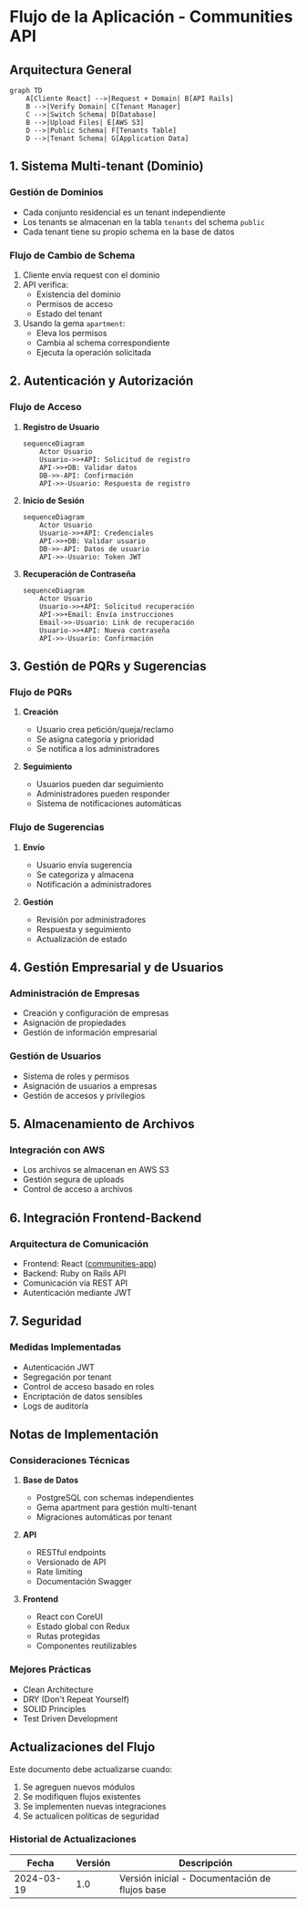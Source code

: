 # Flujo de la Aplicación - Communities API

## Arquitectura General

```mermaid
graph TD
    A[Cliente React] -->|Request + Domain| B[API Rails]
    B -->|Verify Domain| C[Tenant Manager]
    C -->|Switch Schema| D[Database]
    B -->|Upload Files| E[AWS S3]
    D -->|Public Schema| F[Tenants Table]
    D -->|Tenant Schema| G[Application Data]
```

## 1. Sistema Multi-tenant (Dominio)

### Gestión de Dominios
- Cada conjunto residencial es un tenant independiente
- Los tenants se almacenan en la tabla `tenants` del schema `public`
- Cada tenant tiene su propio schema en la base de datos

### Flujo de Cambio de Schema
1. Cliente envía request con el dominio
2. API verifica:
   - Existencia del dominio
   - Permisos de acceso
   - Estado del tenant
3. Usando la gema `apartment`:
   - Eleva los permisos
   - Cambia al schema correspondiente
   - Ejecuta la operación solicitada

## 2. Autenticación y Autorización

### Flujo de Acceso
1. **Registro de Usuario**
   ```mermaid
   sequenceDiagram
       Actor Usuario
       Usuario->>+API: Solicitud de registro
       API->>+DB: Validar datos
       DB->>-API: Confirmación
       API->>-Usuario: Respuesta de registro
   ```

2. **Inicio de Sesión**
   ```mermaid
   sequenceDiagram
       Actor Usuario
       Usuario->>+API: Credenciales
       API->>+DB: Validar usuario
       DB->>-API: Datos de usuario
       API->>-Usuario: Token JWT
   ```

3. **Recuperación de Contraseña**
   ```mermaid
   sequenceDiagram
       Actor Usuario
       Usuario->>+API: Solicitud recuperación
       API->>+Email: Envía instrucciones
       Email->>-Usuario: Link de recuperación
       Usuario->>+API: Nueva contraseña
       API->>-Usuario: Confirmación
   ```

## 3. Gestión de PQRs y Sugerencias

### Flujo de PQRs
1. **Creación**
   - Usuario crea petición/queja/reclamo
   - Se asigna categoría y prioridad
   - Se notifica a los administradores

2. **Seguimiento**
   - Usuarios pueden dar seguimiento
   - Administradores pueden responder
   - Sistema de notificaciones automáticas

### Flujo de Sugerencias
1. **Envío**
   - Usuario envía sugerencia
   - Se categoriza y almacena
   - Notificación a administradores

2. **Gestión**
   - Revisión por administradores
   - Respuesta y seguimiento
   - Actualización de estado

## 4. Gestión Empresarial y de Usuarios

### Administración de Empresas
- Creación y configuración de empresas
- Asignación de propiedades
- Gestión de información empresarial

### Gestión de Usuarios
- Sistema de roles y permisos
- Asignación de usuarios a empresas
- Gestión de accesos y privilegios

## 5. Almacenamiento de Archivos

### Integración con AWS
- Los archivos se almacenan en AWS S3
- Gestión segura de uploads
- Control de acceso a archivos

## 6. Integración Frontend-Backend

### Arquitectura de Comunicación
- Frontend: React ([communities-app](https://github.com/remolacho/communities-app))
- Backend: Ruby on Rails API
- Comunicación vía REST API
- Autenticación mediante JWT

## 7. Seguridad

### Medidas Implementadas
- Autenticación JWT
- Segregación por tenant
- Control de acceso basado en roles
- Encriptación de datos sensibles
- Logs de auditoría

## Notas de Implementación

### Consideraciones Técnicas
1. **Base de Datos**
   - PostgreSQL con schemas independientes
   - Gema apartment para gestión multi-tenant
   - Migraciones automáticas por tenant

2. **API**
   - RESTful endpoints
   - Versionado de API
   - Rate limiting
   - Documentación Swagger

3. **Frontend**
   - React con CoreUI
   - Estado global con Redux
   - Rutas protegidas
   - Componentes reutilizables

### Mejores Prácticas
- Clean Architecture
- DRY (Don't Repeat Yourself)
- SOLID Principles
- Test Driven Development

## Actualizaciones del Flujo
Este documento debe actualizarse cuando:
1. Se agreguen nuevos módulos
2. Se modifiquen flujos existentes
3. Se implementen nuevas integraciones
4. Se actualicen políticas de seguridad

### Historial de Actualizaciones
| Fecha | Versión | Descripción |
|-------|---------|-------------|
| 2024-03-19 | 1.0 | Versión inicial - Documentación de flujos base |
